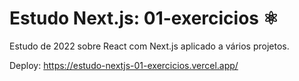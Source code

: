 # Estudo Next.js: 01-exercicios :atom_symbol:

Estudo de 2022 sobre React com Next.js aplicado a vários projetos.

Deploy: https://estudo-nextjs-01-exercicios.vercel.app/
